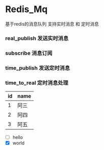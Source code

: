 # Redis_Mq
基于redis的消息队列
支持实时消息 和 定时消息

### real_publish 发送实时消息

### subscribe 消息订阅

### time_publish 发送定时消息

### time_to_real 定时消息处理


|id|name|
|---|---|
|1|阿三|
|2|阿四|
|3|阿五|


* [ ] hello  
* [x] world
